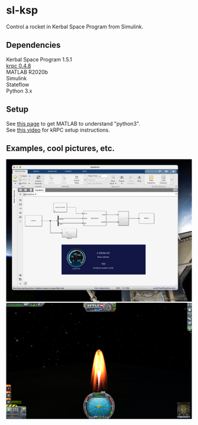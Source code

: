 # sl-ksp
Control a rocket in Kerbal Space Program from Simulink.

## Dependencies
Kerbal Space Program 1.5.1  
[krpc 0.4.8](https://krpc.github.io/krpc)  
MATLAB R2020b  
Simulink  
Stateflow  
Python 3.x


## Setup
See [this page](erikreinersten.com/python-3-in-matlab) to get MATLAB to understand "python3".  
See [this video](https://www.youtube.com/watch?v=RQzWri_K_UY) for kRPC setup instructions.

## Examples, cool pictures, etc.

<p float = "left">
    <img src="doc/images/sl_demo.png" width ="600" />
    <img src="doc/images/ksp_demo.png" width="600" />
</p>

